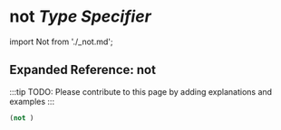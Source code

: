 # **not** *Type Specifier*

import Not from './_not.md';

<Not />

## Expanded Reference: not

:::tip
TODO: Please contribute to this page by adding explanations and examples
:::

```lisp
(not )
```
